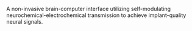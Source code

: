 A non-invasive brain-computer interface utilizing self-modulating neurochemical-electrochemical transmission to achieve implant-quality neural signals.
